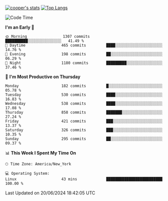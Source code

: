 [![cooper's stats](https://github-readme-stats-l2ak-km2n59e3j-coopjzs-projects.vercel.app/api?username=coopjz&count_private=true)](https://github.com/coopjz/github-readme-stats)
[![Top Langs](https://github-readme-stats-l2ak-km2n59e3j-coopjzs-projects.vercel.app/api/top-langs/?username=coopjz&count_private=true&langs_count=8&layout=compact&&hide=C)](https://github.com/coopjz/github-readme-stats)
<!--START_SECTION:waka-->
![Code Time](http://img.shields.io/badge/Code%20Time-36%20hrs%2059%20mins-blue)

**I'm an Early 🐤** 

```text
🌞 Morning                1307 commits        ██████████░░░░░░░░░░░░░░░   41.49 % 
🌆 Daytime                465 commits         ████░░░░░░░░░░░░░░░░░░░░░   14.76 % 
🌃 Evening                198 commits         ██░░░░░░░░░░░░░░░░░░░░░░░   06.29 % 
🌙 Night                  1180 commits        █████████░░░░░░░░░░░░░░░░   37.46 % 
```
📅 **I'm Most Productive on Thursday** 

```text
Monday                   182 commits         █░░░░░░░░░░░░░░░░░░░░░░░░   05.78 % 
Tuesday                  530 commits         ████░░░░░░░░░░░░░░░░░░░░░   16.83 % 
Wednesday                538 commits         ████░░░░░░░░░░░░░░░░░░░░░   17.08 % 
Thursday                 858 commits         ███████░░░░░░░░░░░░░░░░░░   27.24 % 
Friday                   421 commits         ███░░░░░░░░░░░░░░░░░░░░░░   13.37 % 
Saturday                 326 commits         ███░░░░░░░░░░░░░░░░░░░░░░   10.35 % 
Sunday                   295 commits         ██░░░░░░░░░░░░░░░░░░░░░░░   09.37 % 
```


📊 **This Week I Spent My Time On** 

```text
🕑︎ Time Zone: America/New_York

💻 Operating System: 
Linux                    43 mins             █████████████████████████   100.00 % 
```


 Last Updated on 20/06/2024 18:42:05 UTC
<!--END_SECTION:waka-->
